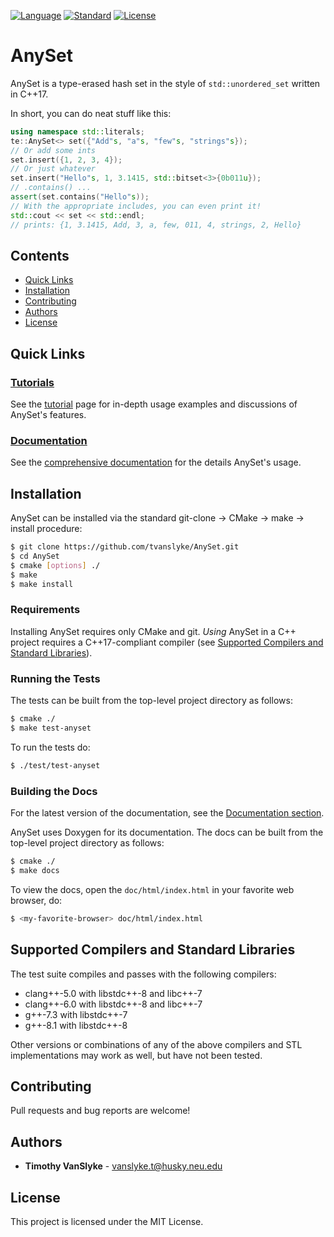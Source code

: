[![Language](https://img.shields.io/badge/language-C++-blue.svg)](https://isocpp.org/) [![Standard](https://img.shields.io/badge/C%2B%2B-17-blue.svg)](https://en.wikipedia.org/wiki/C%2B%2B#Standardization) [![License](https://img.shields.io/badge/license-MIT-blue.svg)](https://opensource.org/licenses/MIT)
# AnySet
AnySet is a type-erased hash set in the style of `std::unordered_set` written in C++17.

In short, you can do neat stuff like this:

```c++
using namespace std::literals;
te::AnySet<> set({"Add"s, "a"s, "few"s, "strings"s});
// Or add some ints
set.insert({1, 2, 3, 4});
// Or just whatever
set.insert("Hello"s, 1, 3.1415, std::bitset<3>{0b011u});
// .contains() ... 
assert(set.contains("Hello"s));
// With the appropriate includes, you can even print it!
std::cout << set << std::endl;
// prints: {1, 3.1415, Add, 3, a, few, 011, 4, strings, 2, Hello}
```
## Contents
* [Quick Links](#quick-links)
* [Installation](#installation)
* [Contributing](#contributing)
* [Authors](#authors)
* [License](#license)

## Quick Links 
### [Tutorials](doc/tutorial/README.md)
See the [tutorial](doc/tutorial/README.md) page for in-depth usage examples and discussions of AnySet's features.

### [Documentation](https://tvanslyke.github.io/AnySetDocs/)
See the [comprehensive documentation](https://tvanslyke.github.io/AnySetDocs/) for the details AnySet's usage.  

## Installation
AnySet can be installed via the standard git-clone -> CMake -> make -> install procedure:
```sh
$ git clone https://github.com/tvanslyke/AnySet.git
$ cd AnySet
$ cmake [options] ./
$ make
$ make install
```

### Requirements
Installing AnySet requires only CMake and git.  *Using* AnySet in a C++ project requires a C++17-compliant compiler (see [Supported Compilers and Standard Libraries](#supported-compilers-and-standard-libraries)).

### Running the Tests
The tests can be built from the top-level project directory as follows:
```sh
$ cmake ./
$ make test-anyset
```

To run the tests do:
```sh
$ ./test/test-anyset
```

### Building the Docs
For the latest version of the documentation, see the [Documentation section](#documentation).

AnySet uses Doxygen for its documentation.  The docs can be built from the top-level project directory as follows:
```sh
$ cmake ./
$ make docs
```

To view the docs, open the `doc/html/index.html` in your favorite web browser, do:
```sh
$ <my-favorite-browser> doc/html/index.html
```

## Supported Compilers and Standard Libraries
The test suite compiles and passes with the following compilers:
* clang++-5.0 with libstdc++-8 and libc++-7
* clang++-6.0 with libstdc++-8 and libc++-7
* g++-7.3 with libstdc++-7
* g++-8.1 with libstdc++-8

Other versions or combinations of any of the above compilers and STL implementations may work as well, but have not been tested.

## Contributing
Pull requests and bug reports are welcome!

## Authors
* **Timothy VanSlyke** - vanslyke.t@husky.neu.edu

## License
This project is licensed under the MIT License.
